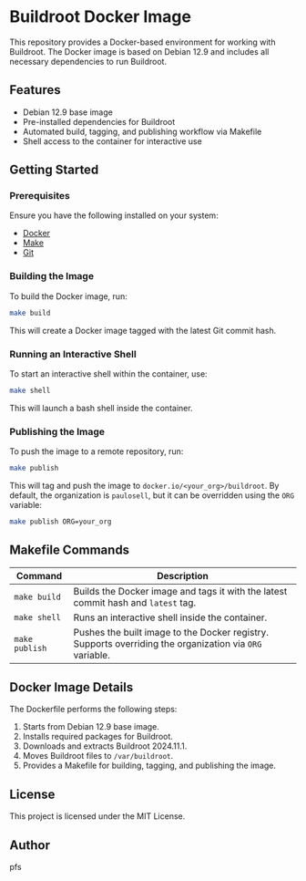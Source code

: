 # Buildroot Docker Image

This repository provides a Docker-based environment for working with Buildroot. The Docker image is based on Debian 12.9 and includes all necessary dependencies to run Buildroot.

## Features
- Debian 12.9 base image
- Pre-installed dependencies for Buildroot
- Automated build, tagging, and publishing workflow via Makefile
- Shell access to the container for interactive use

## Getting Started

### Prerequisites
Ensure you have the following installed on your system:
- [Docker](https://docs.docker.com/get-docker/)
- [Make](https://www.gnu.org/software/make/)
- [Git](https://git-scm.com/)

### Building the Image
To build the Docker image, run:
```sh
make build
```
This will create a Docker image tagged with the latest Git commit hash.

### Running an Interactive Shell
To start an interactive shell within the container, use:
```sh
make shell
```
This will launch a bash shell inside the container.

### Publishing the Image
To push the image to a remote repository, run:
```sh
make publish
```
This will tag and push the image to `docker.io/<your_org>/buildroot`. By default, the organization is `paulosell`, but it can be overridden using the `ORG` variable:
```sh
make publish ORG=your_org
```

## Makefile Commands
| Command | Description |
|---------|-------------|
| `make build` | Builds the Docker image and tags it with the latest commit hash and `latest` tag. |
| `make shell` | Runs an interactive shell inside the container. |
| `make publish` | Pushes the built image to the Docker registry. Supports overriding the organization via `ORG` variable. |

## Docker Image Details
The Dockerfile performs the following steps:
1. Starts from Debian 12.9 base image.
2. Installs required packages for Buildroot.
3. Downloads and extracts Buildroot 2024.11.1.
4. Moves Buildroot files to `/var/buildroot`.
5. Provides a Makefile for building, tagging, and publishing the image.

## License
This project is licensed under the MIT License.

## Author
pfs
